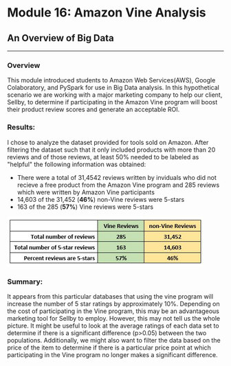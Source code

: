 # Module 16:  Amazon Vine Analysis
## An Overview of Big Data 
---

### Overview
This module introduced students to Amazon Web Services(AWS), Google Colaboratory, and PySpark for use in Big Data analysis. In this hypothetical scenario we are working with a major marketing company to help our client, Sellby, to determine if participating in the Amazon Vine program will boost their product review scores and generate an acceptable ROI.    

### Results: 
I chose to analyze the dataset provided for tools sold on Amazon.  After filtering the dataset such that it only included products with more than 20 reviews and of those reviews, at least 50% needed to be labeled as "helpful" the following information was obtained:

- There were a total of 31,4542 reviews written by inviduals who did not recieve a free product from the Amazon Vine program and 285 reviews which were written by Amazon Vine participants
- 14,603 of the 31,452 (**46%**) non-Vine reviews were 5-stars
- 163 of the 285 (**57%**) Vine reviews were 5-stars


![data table](https://github.com/murphyk2021/Amazon_Vine_Analysis/blob/bdf98a65ea7860d853aaa0bc0d87ea1c54166a80/results_1.JPG)


### Summary: 
It appears from this particular databases that using the vine program will increase the number of 5 star ratings by approximately 10%.  Depending on the cost of participating in the Vine program, this may be an advantageous marketing tool for Sellby to employ.  However, this may not tell us the whole picture.  It might be useful to look at the average ratings of each data set to determine if there is a significant difference (p>0.05) between the two populations.  Additionally, we might also want to filter the data based on the price of the item to determine if there is a particular price point at which participating in the Vine program no longer makes a significant difference. 

